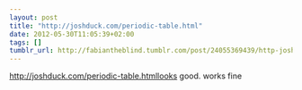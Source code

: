 ```yaml
---
layout: post
title: "http://joshduck.com/periodic-table.html"
date: 2012-05-30T11:05:39+02:00
tags: []
tumblr_url: http://fabiantheblind.tumblr.com/post/24055369439/http-joshduck-com-periodic-table-html
---
```

http://joshduck.com/periodic-table.htmllooks good. works fine
